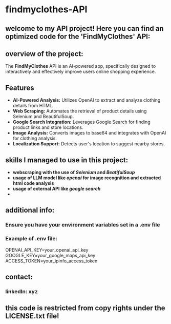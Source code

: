 # **findmyclothes-API**

## welcome to my API project! Here you can find an optimized code for the 'FindMyClothes' API:

## overview of the project:
The **FindMyClothes** API is an AI-powered app, specifically designed to interactively and effectively improve users online shopping experience.

## **Features**
- **AI-Powered Analysis:** Utilizes OpenAI to extract and analyze clothing details from HTML.
- **Web Scraping:** Automates the retrieval of product details using Selenium and BeautifulSoup.
- **Google Search Integration:** Leverages Google Search for finding product links and store locations.
- **Image Analysis:** Converts images to base64 and integrates with OpenAI for clothing analysis.
- **Localization Support:** Detects user's location to suggest nearby stores.

## skills I managed to use in this project:
- **webscraping with the use of *Selenium* and *BeatifulSoup***
- **usage of LLM model like *openai* for image recognition and extracted html code analysis**
- **usage of external API like *google search***
- 

## additional info:
### Ensure you have your environment variables set in a **.env file**
### Example of **.env** file:
OPENAI_API_KEY=your_openai_api_key
GOOGLE_KEY=your_google_maps_api_key
ACCESS_TOKEN=your_ipinfo_access_token

## contact:
### linkedIn: **xyz**


## this code is restricted from copy rights under the **LICENSE.txt** file!
